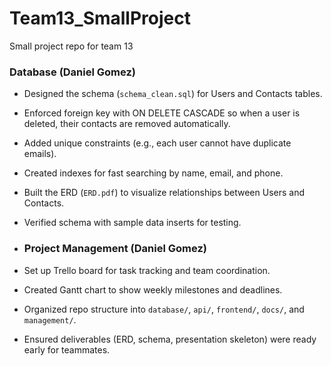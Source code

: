 # Team13_SmallProject
Small project repo for team 13

### Database (Daniel Gomez) ###
- Designed the schema (`schema_clean.sql`) for Users and Contacts tables.
- Enforced foreign key with ON DELETE CASCADE so when a user is deleted, their contacts are removed automatically.
- Added unique constraints (e.g., each user cannot have duplicate emails).
- Created indexes for fast searching by name, email, and phone.
- Built the ERD (`ERD.pdf`) to visualize relationships between Users and Contacts.
- Verified schema with sample data inserts for testing.

- ### Project Management (Daniel Gomez) ###
- Set up Trello board for task tracking and team coordination.
- Created Gantt chart to show weekly milestones and deadlines.
- Organized repo structure into `database/`, `api/`, `frontend/`, `docs/`, and `management/`.
- Ensured deliverables (ERD, schema, presentation skeleton) were ready early for teammates.

